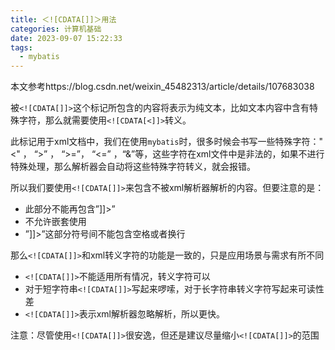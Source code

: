 ```yaml
---
title: ＜![CDATA[]]＞用法
categories: 计算机基础
date: 2023-09-07 15:22:33
tags: 
  - mybatis
---
```


本文参考https://blog.csdn.net/weixin_45482313/article/details/107683038

被`<![CDATA[]]>`这个标记所包含的内容将表示为纯文本，比如文本内容中含有特殊字符，那么就需要使用`<![CDATA[<]]>`转义。

此标记用于xml文档中，我们在使用`mybatis`时，很多时候会书写一些特殊字符："<" ， “>” ， “>=”， “<=” ，“&”等，这些字符在xml文件中是非法的，如果不进行特殊处理，那么解析器会自动将这些特殊字符转义，就会报错。

所以我们要使用`<![CDATA[]]>`来包含不被xml解析器解析的内容。但要注意的是：

- 此部分不能再包含”]]>”
- 不允许嵌套使用
- ”]]>”这部分符号间不能包含空格或者换行

那么`<![CDATA[]]>`和xml转义字符的功能是一致的，只是应用场景与需求有所不同

- `<![CDATA[]]>`不能适用所有情况，转义字符可以
- 对于短字符串`<![CDATA[]]>`写起来啰嗦，对于长字符串转义字符写起来可读性差
- `<![CDATA[]]>`表示xml解析器忽略解析，所以更快。

注意：尽管使用`<![CDATA[]]>`很安逸，但还是建议尽量缩小`<![CDATA[]]>`的范围